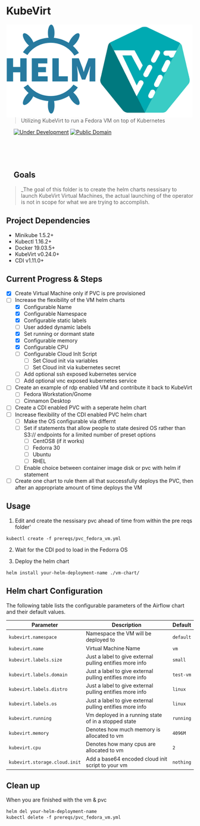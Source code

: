 
# KubeVirt
<img src="../images/helm-kubevirt.png" align="left" width="500px" height="250px"/>
<img align="left" width="0" height="192px" hspace="10"/>
<br></br><br></br>

> Utilizing KubeVirt to run a Fedora VM on top of Kubernetes

[![Under Development](https://img.shields.io/badge/under-development-skyblue.svg)](https://github.com/cez-aug/github-project-boilerplate) [![Public Domain](https://img.shields.io/badge/public-domain-lightgrey.svg)](https://creativecommons.org/publicdomain/zero/1.0/)

<br><br><br>

## Goals
> _The goal of this folder is to create the helm charts nessisary to launch KubeVirt Virtual Machines, the actual launching of the operator is not in scope for what we are trying to accomplish.

## Project Dependencies
* Minikube 1.5.2+
* Kubectl 1.16.2+
* Docker 19.03.5+
* KubeVirt v0.24.0+
* CDI v1.11.0+

## Current Progress & Steps

- [x] Create Virtual Machine only if PVC is pre provisioned
- [ ] Increase the flexibility of the VM helm charts
  - [x] Configurable Name
  - [x] Configurable Namespace
  - [x] Configurable static labels
  - [ ] User added dynamic labels
  - [x] Set running or dormant state
  - [x] Configurable memory
  - [x] Configurable CPU
  - [ ] Configurable Cloud InIt Script
    - [ ] Set Cloud init via variables
    - [ ] Set Cloud init via kubernetes secret
  - [ ] Add optional ssh exposed kubernetes service
  - [ ] Add optional vnc exposed kubernetes service
- [ ] Create an example of rdp enabled VM and contribute it back to KubeVirt
  - [ ] Fedora Workstation/Gnome
  - [ ] Cinnamon Desktop
- [ ] Create a CDI enabled PVC with a seperate helm chart
- [ ] Increase flexibility of the CDI enabled PVC helm chart
  - [ ] Make the OS configurable via differnt 
  - [ ] Set if statements that allow people to state desired OS rather than S3:// endpoints for a limited number of preset options
    - [ ] CentOS8 (if it works)
    - [ ] Fedorra 30
    - [ ] Ubuntu
    - [ ] RHEL
  - [ ] Enable choice between container image disk or pvc with helm if statement
- [ ] Create one chart to rule them all that successfully deploys the PVC, then after an appropriate amount of time deploys the VM

## Usage
1) Edit and create the nessisary pvc ahead of time from within the pre reqs folder'

```
kubectl create -f prereqs/pvc_fedora_vm.yml
```
2) Wait for the CDI pod to load in the Fedorra OS

3) Deploy the helm chart

```
helm install your-helm-deployment-name ./vm-chart/
```

## Helm chart Configuration

The following table lists the configurable parameters of the Airflow chart and their default values.

| Parameter                                | Description                                             | Default                   |
|------------------------------------------|---------------------------------------------------------|---------------------------|
| `kubevirt.namespace`                     | Namespace the VM will be deployed to                    | ```default```             |
| `kubevirt.name`                          | Virtual Machine Name                                    | ```vm```                  |
| `kubevirt.labels.size`                   | Just a label to give external pulling entifies more info| ```small```               |
| `kubevirt.labels.domain`                 | Just a label to give external pulling entifies more info| ```test-vm```             |
| `kubevirt.labels.distro`                 | Just a label to give external pulling entifies more info| ```linux```               |
| `kubevirt.labels.os`                     | Just a label to give external pulling entifies more info| `linux`                   |
| `kubevirt.running`                       | Vm deployed in a running state of in a stopped state    | `running`                 |
| `kubevirt.memory`                        | Denotes how much memory is allocated to vm              | `4096M`                   |
| `kubevirt.cpu`                           | Denotes how many cpus are allocated to vm               | `2`                       |
| `kubevirt.storage.cloud.init`            | Add a base64 encoded cloud init script to your vm       | `nothing`                 |

## Clean up
When you are finished with the vm & pvc
```
helm del your-helm-deployment-name
kubectl delete -f prereqs/pvc_fedora_vm.yml
```

